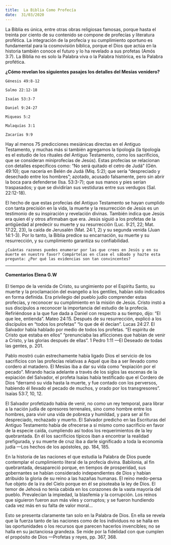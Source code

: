 ```yaml
---
title:  La Biblia Como Profecía
date:  31/03/2020
---
```


La Biblia es única, entre otras obras religiosas famosas, porque hasta el treinta por ciento de su contenido se compone de profecías y literatura profética. La integración de la profecía y su cumplimiento oportuno es fundamental para la cosmovisión bíblica, porque el Dios que actúa en la historia también conoce el futuro y lo ha revelado a sus profetas (Amós 3:7). La Biblia no es solo la Palabra viva o la Palabra histórica, es la Palabra profética.

**¿Cómo revelan los siguientes pasajes los detalles del Mesías venidero?**

`Génesis 49:8-12`

`Salmo 22:12-18`

`Isaías 53:3-7`

`Daniel 9:24-27`

`Miqueas 5:2`

`Malaquías 3:1`

`Zacarías 9:9`

Hay al menos 75 predicciones mesiánicas directas en el Antiguo Testamento, y muchas más si también agregamos la tipología (la tipología es el estudio de los rituales del Antiguo Testamento, como los sacrificios, que se consideran miniprofecías de Jesús). Estas profecías se relacionan con detalles específicos como: “No será quitado el cetro de Judá” (Gén. 49:10); que nacería en Belén de Judá (Miq. 5:2); que sería “despreciado y desechado entre los hombres”; azotado, acusado falsamente, pero sin abrir la boca para defenderse (Isa. 53:3-7); que sus manos y pies serían traspasados; y que se dividirían sus vestiduras entre sus verdugos (Sal. 22:12-18).

El hecho de que estas profecías del Antiguo Testamento se hayan cumplido con tanta precisión en la vida, la muerte y la resurrección de Jesús es un testimonio de su inspiración y revelación divinas. También indica que Jesús era quien él y otros afirmaban que era. Jesús siguió a los profetas de la antigüedad al predecir su muerte y su resurrección (Luc. 9:21, 22; Mat. 17:22, 23), la caída de Jerusalén (Mat. 24:1, 2) y su segunda venida (Juan 14:1-3). Por lo tanto, la Biblia predice su encarnación, su muerte y su resurrección, y su cumplimiento garantiza su confiabilidad.

`¿Cuántas razones puedes enumerar por las que crees en Jesús y en su muerte en nuestro favor? Compártelas en clase el sábado y hazte esta pregunta: ¿Por qué las evidencias son tan convincentes?`

---

#### Comentarios Elena G.W

El tiempo de la venida de Cristo, su ungimiento por el Espíritu Santo, su muerte y la proclamación del evangelio a los gentiles, habían sido indicados en forma definida. Era privilegio del pueblo judío comprender estas profecías, y reconocer su cumplimiento en la misión de Jesús. Cristo instó a sus discípulos a reconocer la importancia del estudio de la profecía. Refiriéndose a la que fue dada a Daniel con respecto a su tiempo, dijo: “El que lee, entienda”. Mateo 24:15. Después de su resurrección, explicó a los discípulos en “todos los profetas” “lo que de él decían”. Lucas 24:27. El Salvador había hablado por medio de todos los profetas. “El espíritu de Cristo que estaba en ellos” “prenunciaba las aflicciones que habían de venir a Cristo, y las glorias después de ellas”. 1 Pedro 1:11 —El Deseado de todas las gentes, p. 201.

Pablo mostró cuán estrechamente había ligado Dios el servicio de los sacrificios con las profecías relativas a Aquel que iba a ser llevado como cordero al matadero. El Mesías iba a dar su vida como “expiación por el pecado”. Mirando hacia adelante a través de los siglos las escenas de la expiación del Salvador, el profeta Isaías había testificado que el Cordero de Dios “derramó su vida hasta la muerte, y fue contado con los perversos, habiendo él llevado el pecado de muchos, y orado por los transgresores”. Isaías 53:7, 10, 12.

El Salvador profetizado había de venir, no como un rey temporal, para librar a la nación judía de opresores terrenales, sino como hombre entre los hombres, para vivir una vida de pobreza y humildad, y para ser al fin despreciado, rechazado y muerto. El Salvador predicho en las Escrituras del Antiguo Testamento había de ofrecerse a sí mismo como sacrificio en favor de la especie caída, cumpliendo así todos los requerimientos de la ley quebrantada. En él los sacrificios típicos iban a encontrar la realidad prefigurada, y su muerte de cruz iba a darle significado a toda la economía judía —Los hechos de los apóstoles, pp. 184, 185.

En la historia de las naciones el que estudia la Palabra de Dios puede contemplar el cumplimiento literal de la profecía divina. Babilonia, al fin quebrantada, desapareció porque, en tiempos de prosperidad, sus gobernantes se habían considerado independientes de Dios y habían atribuido la gloria de su reino a las hazañas humanas. El reino medo-persa fue objeto de la ira del Cielo porque en él se pisoteaba la ley de Dios. El temor de Jehová no tenía cabida en los corazones de la vasta mayoría del pueblo. Prevalecían la impiedad, la blasfemia y la corrupción. Los reinos que siguieron fueron aun más viles y corruptos; y se fueron hundiendo cada vez más en su falta de valor moral…

Esto se presenta claramente tan solo en la Palabra de Dios. En ella se revela que la fuerza tanto de las naciones como de los individuos no se halla en las oportunidades o los recursos que parecen hacerlos invencibles; no se halla en su jactanciosa grandeza. Se mide por la fidelidad con que cumplen el propósito de Dios —Profetas y reyes, pp. 367, 368.